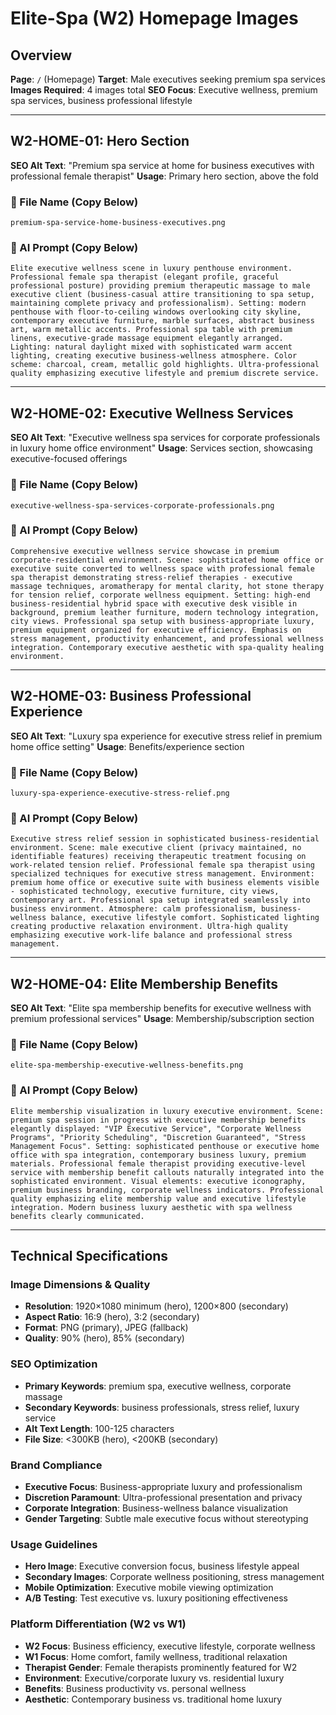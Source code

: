 # Elite-Spa (W2) Homepage Images

## Overview
**Page**: `/` (Homepage)
**Target**: Male executives seeking premium spa services
**Images Required**: 4 images total
**SEO Focus**: Executive wellness, premium spa services, business professional lifestyle

---

## W2-HOME-01: Hero Section
**SEO Alt Text**: "Premium spa service at home for business executives with professional female therapist"
**Usage**: Primary hero section, above the fold

### 📁 File Name (Copy Below)
```
premium-spa-service-home-business-executives.png
```

### 🎨 AI Prompt (Copy Below)
```
Elite executive wellness scene in luxury penthouse environment. Professional female spa therapist (elegant profile, graceful professional posture) providing premium therapeutic massage to male executive client (business-casual attire transitioning to spa setup, maintaining complete privacy and professionalism). Setting: modern penthouse with floor-to-ceiling windows overlooking city skyline, contemporary executive furniture, marble surfaces, abstract business art, warm metallic accents. Professional spa table with premium linens, executive-grade massage equipment elegantly arranged. Lighting: natural daylight mixed with sophisticated warm accent lighting, creating executive business-wellness atmosphere. Color scheme: charcoal, cream, metallic gold highlights. Ultra-professional quality emphasizing executive lifestyle and premium discrete service.
```

---

## W2-HOME-02: Executive Wellness Services
**SEO Alt Text**: "Executive wellness spa services for corporate professionals in luxury home office environment"
**Usage**: Services section, showcasing executive-focused offerings

### 📁 File Name (Copy Below)
```
executive-wellness-spa-services-corporate-professionals.png
```

### 🎨 AI Prompt (Copy Below)
```
Comprehensive executive wellness service showcase in premium corporate-residential environment. Scene: sophisticated home office or executive suite converted to wellness space with professional female spa therapist demonstrating stress-relief therapies - executive massage techniques, aromatherapy for mental clarity, hot stone therapy for tension relief, corporate wellness equipment. Setting: high-end business-residential hybrid space with executive desk visible in background, premium leather furniture, modern technology integration, city views. Professional spa setup with business-appropriate luxury, premium equipment organized for executive efficiency. Emphasis on stress management, productivity enhancement, and professional wellness integration. Contemporary executive aesthetic with spa-quality healing environment.
```

---

## W2-HOME-03: Business Professional Experience
**SEO Alt Text**: "Luxury spa experience for executive stress relief in premium home office setting"
**Usage**: Benefits/experience section

### 📁 File Name (Copy Below)
```
luxury-spa-experience-executive-stress-relief.png
```

### 🎨 AI Prompt (Copy Below)
```
Executive stress relief session in sophisticated business-residential environment. Scene: male executive client (privacy maintained, no identifiable features) receiving therapeutic treatment focusing on work-related tension relief. Professional female spa therapist using specialized techniques for executive stress management. Environment: premium home office or executive suite with business elements visible - sophisticated technology, executive furniture, city views, contemporary art. Professional spa setup integrated seamlessly into business environment. Atmosphere: calm professionalism, business-wellness balance, executive lifestyle comfort. Sophisticated lighting creating productive relaxation environment. Ultra-high quality emphasizing executive work-life balance and professional stress management.
```

---

## W2-HOME-04: Elite Membership Benefits
**SEO Alt Text**: "Elite spa membership benefits for executive wellness with premium professional services"
**Usage**: Membership/subscription section

### 📁 File Name (Copy Below)
```
elite-spa-membership-executive-wellness-benefits.png
```

### 🎨 AI Prompt (Copy Below)
```
Elite membership visualization in luxury executive environment. Scene: premium spa session in progress with executive membership benefits elegantly displayed: "VIP Executive Service", "Corporate Wellness Programs", "Priority Scheduling", "Discretion Guaranteed", "Stress Management Focus". Setting: sophisticated penthouse or executive home office with spa integration, contemporary business luxury, premium materials. Professional female therapist providing executive-level service with membership benefit callouts naturally integrated into the sophisticated environment. Visual elements: executive iconography, premium business branding, corporate wellness indicators. Professional quality emphasizing elite membership value and executive lifestyle integration. Modern business luxury aesthetic with spa wellness benefits clearly communicated.
```

---

## Technical Specifications

### Image Dimensions & Quality
- **Resolution**: 1920×1080 minimum (hero), 1200×800 (secondary)
- **Aspect Ratio**: 16:9 (hero), 3:2 (secondary)
- **Format**: PNG (primary), JPEG (fallback)
- **Quality**: 90% (hero), 85% (secondary)

### SEO Optimization
- **Primary Keywords**: premium spa, executive wellness, corporate massage
- **Secondary Keywords**: business professionals, stress relief, luxury service
- **Alt Text Length**: 100-125 characters
- **File Size**: <300KB (hero), <200KB (secondary)

### Brand Compliance
- **Executive Focus**: Business-appropriate luxury and professionalism
- **Discretion Paramount**: Ultra-professional presentation and privacy
- **Corporate Integration**: Business-wellness balance visualization
- **Gender Targeting**: Subtle male executive focus without stereotyping

### Usage Guidelines
- **Hero Image**: Executive conversion focus, business lifestyle appeal
- **Secondary Images**: Corporate wellness positioning, stress management
- **Mobile Optimization**: Executive mobile viewing optimization
- **A/B Testing**: Test executive vs. luxury positioning effectiveness

### Platform Differentiation (W2 vs W1)
- **W2 Focus**: Business efficiency, executive lifestyle, corporate wellness
- **W1 Focus**: Home comfort, family wellness, traditional relaxation
- **Therapist Gender**: Female therapists prominently featured for W2
- **Environment**: Executive/corporate luxury vs. residential luxury
- **Benefits**: Business productivity vs. personal wellness
- **Aesthetic**: Contemporary business vs. traditional home luxury